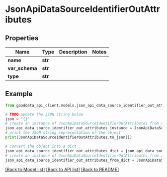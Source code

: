 # JsonApiDataSourceIdentifierOutAttributes


## Properties

Name | Type | Description | Notes
------------ | ------------- | ------------- | -------------
**name** | **str** |  | 
**var_schema** | **str** |  | 
**type** | **str** |  | 

## Example

```python
from gooddata_api_client.models.json_api_data_source_identifier_out_attributes import JsonApiDataSourceIdentifierOutAttributes

# TODO update the JSON string below
json = "{}"
# create an instance of JsonApiDataSourceIdentifierOutAttributes from a JSON string
json_api_data_source_identifier_out_attributes_instance = JsonApiDataSourceIdentifierOutAttributes.from_json(json)
# print the JSON string representation of the object
print(JsonApiDataSourceIdentifierOutAttributes.to_json())

# convert the object into a dict
json_api_data_source_identifier_out_attributes_dict = json_api_data_source_identifier_out_attributes_instance.to_dict()
# create an instance of JsonApiDataSourceIdentifierOutAttributes from a dict
json_api_data_source_identifier_out_attributes_from_dict = JsonApiDataSourceIdentifierOutAttributes.from_dict(json_api_data_source_identifier_out_attributes_dict)
```
[[Back to Model list]](../README.md#documentation-for-models) [[Back to API list]](../README.md#documentation-for-api-endpoints) [[Back to README]](../README.md)


